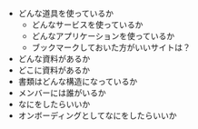 - どんな道具を使っているか
  - どんなサービスを使っているか
  - どんなアプリケーションを使っているか
  - ブックマークしておいた方がいいサイトは？
- どんな資料があるか
- どこに資料があるか
- 書類はどんな構造になっているか
- メンバーには誰がいるか
- なにをしたらいいか
- オンボーディングとしてなにをしたらいいか
